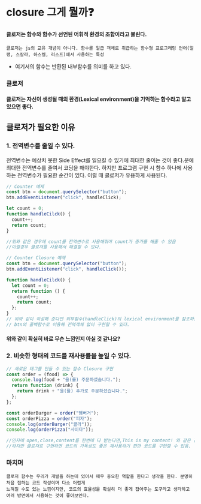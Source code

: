# closure 그게 뭘까❓

#### 클로저는 함수와 함수가 선언된 어휘적 환경의 조합이라고 불린다.

    클로저는 js의 교유 개념이 아니다. 함수를 일급 객체로 취급하는 함수형 프로그래밍 언어(얼랭, 스칼라, 하스켈, 리스프)에서 사용하는 특성

- 여기서의 함수는 반환된 내부함수를 의미를 하고 있다.

### 클로저

#### 클로저는 자신이 생성될 때의 환경(Lexical environment)을 기억하는 함수라고 알고 있으면 좋다.

## 클로저가 필요한 이유

### 1. 전역변수를 줄일 수 있다.

전역변수는 예상치 못한 Side Effect를 일으킬 수 있기에 최대한 줄이는 것이 좋다.문에 최대한 전역변수를 줄여서 코딩을 해야한다.
하지만 프로그램 구현 시 함수 하나에 사용하는 전역변수가 필요한 순간이 있다. 이럴 때 클로저가 유용하게 사용된다.

```js
// Counter 예제
const btn = document.querySelector("button");
btn.addEventListener("click", handleClick);

let count = 0;
function handleCilck() {
  count++;
  return count;
}

//위와 같은 경우에 count를 전역변수로 사용해줘야 count가 증가를 해줄 수 있음
//이럴경우 클로져를 사용해서 해결할 수 있다.

// Counter Closure 예제
const btn = document.querySelector("button");
btn.addEventListener("click", handleClick());

function handleCilck() {
  let count = 0;
  return function () {
    count++;
    return count;
  };
}
// 위와 같이 작성해 준다면 외부함수(handleClick)의 lexical environment를 참조하는 함수를
// btn의 콜백함수로 이용해 전역객체 없이 구현할 수 있다.
```

#### 위와 같이 확실히 바로 무슨 느낌인지 아실 것 같나요?

### 2. 비슷한 형태의 코드를 재사용률을 높일 수 있다.

```js
// 새로운 태그를 만들 수 있는 함수 Closure 구현
const order = (food) => {
  console.log(food + "을(를) 주문하셨습니다.");
  return function (drink) {
    return drink + "을(를) 추가로 주문하셨습니다.";
  };
};

const orderBurger = order("햄버거");
const orderPizza = order("피자");
console.log(orderBurger("콜라"));
console.log(orderPizza("사이다"));

//인자에 open,close,content를 한번에 다 받는다면,This is my content! 와 같은 값을 출력을 하고 싶을 때 가독성이 떨어질 수 있다.
//하지만 클로져로 구현하면 코드의 가독성도 좋은 재사용하기 편한 코드를 구현할 수 있음.
```

### 마치며

    클로저 함수는 우리가 개발을 하는데 있어서 매우 중요한 역할을 한다고 생각을 한다. 분명히 처음 접하는 코드 작성이며 다소 어렵게
    느껴질 수도 있는 느낌이지만, 코드의 효율성을 확실히 더 좋게 잡아주는 도구라고 생각하고 여러 방면에서 사용하는 것이 좋아보인다.
